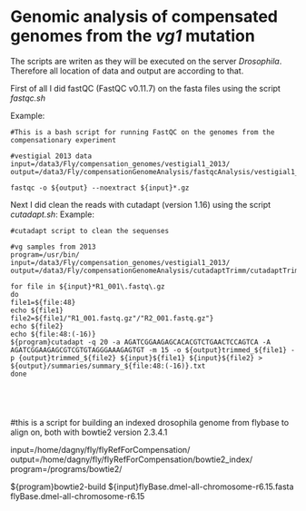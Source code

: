 # Genomic analysis of compensated genomes from the *vg1* mutation

The scripts are writen as they will be executed on the server *Drosophila*. Therefore all location of data and output are according to that. 

First of all I did fastQC (FastQC v0.11.7) on the fasta files using the script *fastqc.sh*

Example:
```
#This is a bash script for running FastQC on the genomes from the compensationary experiment

#vestigial 2013 data
input=/data3/Fly/compensation_genomes/vestigial1_2013/
output=/data3/Fly/compensationGenomeAnalysis/fastqcAnalysis/vestigial1_2013/

fastqc -o ${output} --noextract ${input}*.gz 

```

Next I did clean the reads with cutadapt (version 1.16) using the script *cutadapt.sh*:
Example:
```
#cutadapt script to clean the sequenses 

#vg samples from 2013
program=/usr/bin/
input=/data3/Fly/compensation_genomes/vestigial1_2013/
output=/data3/Fly/compensationGenomeAnalysis/cutadaptTrimm/cutadaptTrimmedVestigial1_2013/

for file in ${input}*R1_001\.fastq\.gz
do
file1=${file:48}
echo ${file1}
file2=${file1/"R1_001.fastq.gz"/"R2_001.fastq.gz"}
echo ${file2}
echo ${file:48:(-16)}
${program}cutadapt -q 20 -a AGATCGGAAGAGCACACGTCTGAACTCCAGTCA -A AGATCGGAAGAGCGTCGTGTAGGGAAAGAGTGT -m 15 -o ${output}trimmed_${file1} -p {output}trimmed_${file2} ${input}${file1} ${input}${file2} > ${output}/summaries/summary_${file:48:(-16)}.txt
done





  ```
  #this is a script for building an indexed drosophila genome from flybase to align on, both with bowtie2 version 2.3.4.1
  
  input=/home/dagny/fly/flyRefForCompensation/
  output=/home/dagny/fly/flyRefForCompensation/bowtie2_index/
  program=/programs/bowtie2/
  
  ${program}bowtie2-build ${input}flyBase.dmel-all-chromosome-r6.15.fasta flyBase.dmel-all-chromosome-r6.15
  
  ```
